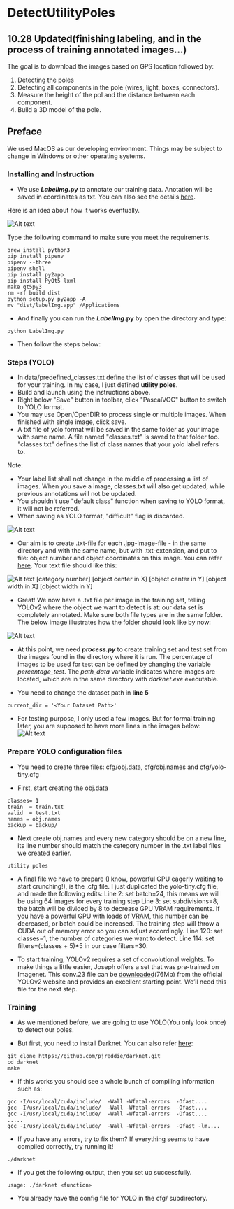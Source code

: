 # DetectUtilityPoles
## 10.28 Updated(finishing labeling, and in the process of training annotated images...)

The goal is to download the images based on GPS location followed by:
1. Detecting the poles
2. Detecting all components in the pole (wires, light, boxes, connectors).
3. Measure the height of the pol and the distance between each component.
4. Build a 3D model of the pole.

## Preface

We used MacOS as our developing environment. Things may be subject to change in Windows or other operating systems. 

### Installing and Instruction

- We use **_LabelImg_.py** to annotate our training data. Anotation will be saved in coordinates as txt. You can also see the details [here](https://github.com/tzutalin/labelImg#macos).

Here is an idea about how it works eventually.

![Alt text](https://raw.githubusercontent.com/tzutalin/labelImg/master/demo/demo3.jpg)

Type the following command to make sure you meet the requirements.

```
brew install python3
pip install pipenv
pipenv --three
pipenv shell
pip install py2app
pip install PyQt5 lxml
make qt5py3
rm -rf build dist
python setup.py py2app -A
mv "dist/labelImg.app" /Applications
```
- And finally you can run the **_LabelImg_.py** by open the directory and type:
```
python LabelImg.py
```

- Then follow the steps below:


### Steps (YOLO)
- In data/predefined_classes.txt define the list of classes that will be used for your training. In my case, I just defined **utility poles**.
- Build and launch using the instructions above.
- Right below "Save" button in toolbar, click "PascalVOC" button to switch to YOLO format.
- You may use Open/OpenDIR to process single or multiple images. When finished with single image, click save.
- A txt file of yolo format will be saved in the same folder as your image with same name. A file named "classes.txt" is saved to that folder too. "classes.txt" defines the list of class names that your yolo label refers to.

Note:

- Your label list shall not change in the middle of processing a list of images. When you save a image, classes.txt will also get updated, while previous annotations will not be updated.
- You shouldn't use "default class" function when saving to YOLO format, it will not be referred.
- When saving as YOLO format, "difficult" flag is discarded.

![Alt text](https://github.com/leonshen95/DetectUtilityPoles/blob/master/YOLO.jpg?raw=true)

- Our aim is to create .txt-file for each .jpg-image-file - in the same directory and with the same name, but with .txt-extension, and put to file: object number and object coordinates on this image. You can refer [here](https://medium.com/@manivannan_data/how-to-train-yolov2-to-detect-custom-objects-9010df784f36). Your text file should like this:

![Alt text](https://cdn-images-1.medium.com/max/1600/0*DlB8bHOE0E8WzLik.PNG)
[category number] [object center in X] [object center in Y] [object width in X] [object width in Y]

- Great! We now have a .txt file per image in the training set, telling YOLOv2 where the object we want to detect is at: our data set is completely annotated. Make sure both file types are in the same folder. The below image illustrates how the folder should look like by now:

![Alt text](https://github.com/leonshen95/DetectUtilityPoles/blob/master/annotated_images.jpg?raw=true)

- At this point, we need **_process.py_** to create training set and test set from the images found in the directory where it is run. The percentage of images to be used for test can be defined by changing the variable _percentage_test_. The _path_data_ variable indicates where images are located, which are in the same directory with _darknet.exe_ executable.

- You need to change the dataset path in **line 5**

```
current_dir = '<Your Dataset Path>'
```
- For testing purpose, I only used a few images. But for formal training later, you are supposed to have more lines in the images below:
![Alt text](https://github.com/leonshen95/DetectUtilityPoles/blob/master/train_test.jpg?raw=true)

### Prepare YOLO configuration files
- You need to create three files: cfg/obj.data, cfg/obj.names and cfg/yolo-tiny.cfg

- First, start creating the obj.data

```
classes= 1  
train  = train.txt  
valid  = test.txt  
names = obj.names  
backup = backup/
```
- Next create obj.names and every new category should be on a new line, its line number should match the category number in the .txt label files we created earlier.
```
utility poles
```
- A final file we have to prepare (I know, powerful GPU eagerly waiting to start crunching!), is the .cfg file. I just duplicated the yolo-tiny.cfg file, and made the following edits:
Line 2: set batch=24, this means we will be using 64 images for every training step
Line 3: set subdivisions=8, the batch will be divided by 8 to decrease GPU VRAM requirements. If you have a powerful GPU with loads of VRAM, this number can be decreased, or batch could be increased. The training step will throw a CUDA out of memory error so you can adjust accordingly.
Line 120: set classes=1, the number of categories we want to detect.
Line 114: set filters=(classes + 5)*5 in our case filters=30.

- To start training, YOLOv2 requires a set of convolutional weights. To make things a little easier, Joseph offers a set that was pre-trained on Imagenet. This conv.23 file can be [downloaded](https://pjreddie.com/media/files/darknet19_448.conv.23)(76Mb) from the official YOLOv2 website and provides an excellent starting point. We’ll need this file for the next step.

### Training

- As we mentioned before, we are going to use YOLO(You only look once) to detect our poles.

- But first, you need to install Darknet. You can also refer [here](https://github.com/tzutalin/labelImg#macos):
```
git clone https://github.com/pjreddie/darknet.git
cd darknet
make
```
- If this works you should see a whole bunch of compiling information such as:
```mkdir -p obj
gcc -I/usr/local/cuda/include/  -Wall -Wfatal-errors  -Ofast....
gcc -I/usr/local/cuda/include/  -Wall -Wfatal-errors  -Ofast....
gcc -I/usr/local/cuda/include/  -Wall -Wfatal-errors  -Ofast....
.....
gcc -I/usr/local/cuda/include/  -Wall -Wfatal-errors  -Ofast -lm....
```
- If you have any errors, try to fix them? If everything seems to have compiled correctly, try running it!
```
./darknet
```
- If you get the following output, then you set up successfully.
```
usage: ./darknet <function>
```
- You already have the config file for YOLO in the cfg/ subdirectory.
